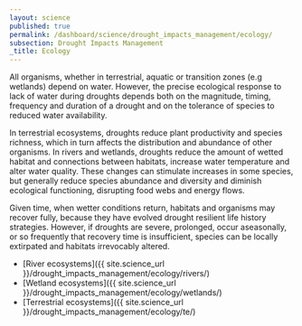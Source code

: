 ```yaml
---
layout: science
published: true
permalink: /dashboard/science/drought_impacts_management/ecology/
subsection: Drought Impacts Management
_title: Ecology
---
```


All organisms, whether in terrestrial, aquatic or transition zones (e.g wetlands) depend on water. However, the precise ecological response to lack of water during droughts depends both on the magnitude, timing, frequency and duration of a drought and on the tolerance of species to reduced water availability.

In terrestrial ecosystems, droughts reduce plant productivity and species richness, which in turn affects the distribution and abundance of other organisms. In rivers and wetlands, droughts reduce the amount of wetted habitat and connections between habitats, increase water temperature and alter water quality. These changes can stimulate increases in some species, but generally reduce species abundance and diversity and diminish ecological functioning, disrupting food webs and energy flows.

Given time, when wetter conditions return, habitats and organisms may recover fully, because they have evolved drought resilient life history strategies. However, if droughts are severe, prolonged, occur aseasonally, or so frequently that recovery time is insufficient, species can be locally extirpated and habitats irrevocably altered.

- [River ecosystems]({{ site.science_url }}/drought_impacts_management/ecology/rivers/)
- [Wetland ecosystems]({{ site.science_url }}/drought_impacts_management/ecology/wetlands/)
- [Terrestrial ecosystems]({{ site.science_url }}/drought_impacts_management/ecology/te/)
